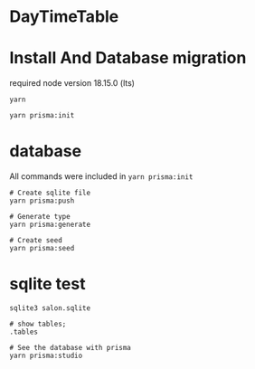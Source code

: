 # DayTimeTable

# Install And Database migration
required node version 18.15.0 (lts)
```
yarn

yarn prisma:init
```

# database 
All commands were included in `yarn prisma:init`
```
# Create sqlite file
yarn prisma:push

# Generate type
yarn prisma:generate

# Create seed
yarn prisma:seed
```

# sqlite test
```
sqlite3 salon.sqlite

# show tables;
.tables

# See the database with prisma
yarn prisma:studio
```

